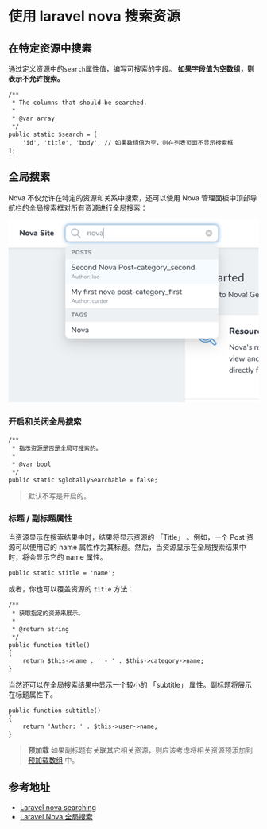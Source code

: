 # 使用 laravel nova 搜索资源

## 在特定资源中搜素

通过定义资源中的`search`属性值，编写可搜索的字段。 **如果字段值为空数组，则表示不允许搜索。**

```
/**
 * The columns that should be searched.
 *
 * @var array
 */
public static $search = [
    'id', 'title', 'body', // 如果数组值为空，则在列表页面不显示搜索框
];
```

## 全局搜索

Nova 不仅允许在特定的资源和关系中搜索，还可以使用 Nova 管理面板中顶部导航栏的全局搜索框对所有资源进行全局搜索：

![](/assets/laravel/laravel-nova-global-searching-show.png)

### 开启和关闭全局搜索

```
/**
 * 指示资源是否是全局可搜索的。
 *
 * @var bool
 */
public static $globallySearchable = false;
```

> 默认不写是开启的。

### 标题 / 副标题属性

当资源显示在搜索结果中时，结果将显示资源的 「Title」 。例如，一个 Post 资源可以使用它的 name 属性作为其标题。然后，当资源显示在全局搜索结果中时，将会显示它的 name 属性。

```
public static $title = 'name';
```

或者，你也可以覆盖资源的 `title` 方法：

```
/**
 * 获取指定的资源来展示。
 *
 * @return string
 */
public function title()
{
    return $this->name . ' - ' . $this->category->name;
}
```

当然还可以在全局搜索结果中显示一个较小的 「subtitle」 属性。副标题将展示在标题属性下。

```
public function subtitle()
{
    return 'Author: ' . $this->user->name;
}
```

> **预加载**
> 如果副标题有关联其它相关资源，则应该考虑将相关资源预添加到 [预加载数组](https://nova.laravel.com/docs/2.0/resources/#eager-loading) 中。

## 参考地址

- [Laravel nova searching](https://nova.laravel.com/docs/2.0/search/global-search.html)
- [Laravel Nova 全局搜索](https://learnku.com/docs/nova/1.0/global-search/2194)
